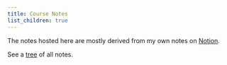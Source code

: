 ```yaml
---
title: Course Notes
list_children: true
---
```


The notes hosted here are mostly derived from my own notes on [Notion](https://notion.so).

See a [tree](../tree) of all notes.
